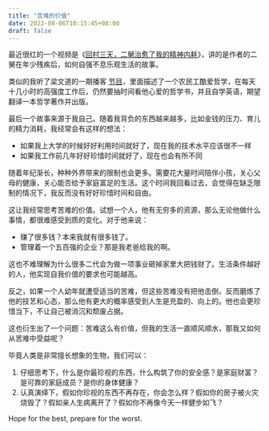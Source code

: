 ```yaml
---
title: "苦难的价值"
date: 2022-08-06T10:15:45+08:00
draft: false
---
```


最近很红的一个视频是《[回村三天，二舅治愈了我的精神内耗][second-uncle]》，讲的是作者的二舅在年少残疾后，如何自强不息乐观生活的故事。

类似的我听了梁文道的一期播客 [节目][nobody]，里面描述了一个农民工酷爱哲学，在每天十几小时的高强度工作后，仍然要抽时间看他心爱的哲学书，并且自学英语，期望翻译一本哲学著作并出版。

最后一个故事来源于我自己。随着我背负的东西越来越多，比如金钱的压力、育儿的精力消耗，我经常会有这样的想法：

- 如果我上大学的时候好好利用时间就好了，现在我的技术水平应该很不一样
- 如果我工作前几年好好珍惜时间就好了，现在也会有所不同

随着年纪渐长，种种外界带来的限制也会更多。需要花大量时间陪伴小孩，关心父母的健康，关心能否给予家庭富足的生活。这个时间我回看过去，会觉得在缺乏限制的情况下，我反而没有好好珍惜时间和自由。

这让我经常思考苦难的价值。试想一个人，他有无穷多的资源，那么无论他做什么事情，都很难感受到质的变化。对于他来说：

- 赚了很多钱？本来我就有很多钱了。
- 管理着一个五百强的企业？那是我老爸给我的啊。

这也不难理解为什么很多二代会为做一项事业砸掉家里大把钱财了。生活条件越好的人，他实现自我价值的要求也可能越高。

反之，如果一个人幼年就遭受适当的苦难，但这些苦难没有把他击倒，反而磨炼了他的技艺和心态，那么他有更大的概率感受到人生是充盈的、向上的。他也会更珍惜当下，不让自己被消沉和颓废占据。

这也衍生出了一个问题：苦难这么有价值，但我的生活一直顺风顺水，那我又如何从苦难中受益呢？

毕竟人类是非常擅长想象的生物，我们可以：

1. 仔细思考下，什么是你最珍视的东西，什么构筑了你的安全感？是家庭财富？是可靠的家庭成员？是你的身体健康？
2. 认真演绎下，假如你珍视的东西不再存在，你会怎么样？假如你的房子被火灾烧毁了？假如亲人生病离开了？假如你不再像今天一样健步如飞？

Hope for the best, prepare for the worst.

[second-uncle]: https://www.bilibili.com/video/BV1MN4y177PB/?vd_source=fee5b33af2f1a8b5671331fa7c2925ff
[nobody]: https://www.xiaoyuzhoufm.com/episode/619e2ab134c95e8cee5fcb78
